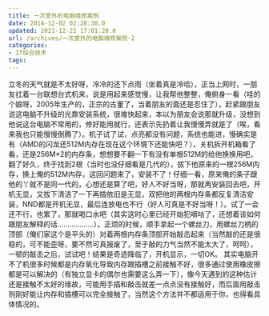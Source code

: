 ```yaml
---
title: 一次意外的电脑维修案例
date: 2014-12-02 02:28:38.0
updated: 2021-12-22 17:01:20.0
url: /archives/一次意外的电脑维修案例-2
categories: 
- IT综合技术
tags: 
---
```


立冬的天气就是不太好呀，冷冷的还下点雨（坐着真是冷哈），正当上网时，一朋友扛着一台联想台式机来，说是用起来感觉慢，让我帮他整整，俺俯身一看（哇的个娘呀，2005年生产的，正宗的古董了，当着朋友的面还是忍住了），赶紧跟朋友说这电脑不升级的光靠安装系统，很难快起来，本以为朋友会说那就升级，没想到他说这台电脑不常用的，修好能用就行，还表示先扔着让我慢慢弄就是了（唉，看来我也只能慢慢倒腾了）。机子试了试，点亮都没有问题，系统也能进，慢确实是有（AMD的闪龙还512M内存在现在这个环境下还能快吧？），关机拆开机箱看了看，还是256M*2的内存条，想想要不翻一下有没有单根512M的给他换换用吧，翻了好久，终于找到2根（当时也没仔细看是几代的），拔下他原来的一根256M内存，换上俺的512M内存，这回问题来了，安装不了！仔细一看，原来俺的条子跟他的丫就不是同一代的，心想还是算了吧，好人不好当呀，那就再安装回去吧，开机无显，又拔下清洁了一下再插依旧是无显，双把他的两根内存条都反复清洁安装，NND都是开机无显，最后连放电也不行（好人可真是不好当呀！）。试了一会还不行，也累了，那就喝口水吧（其实这时心里已经开始犯嘀咕了，还想着该如何跟朋友解释的话………………）。正烦的时候，顺手拿起一个螺丝刀，用螺丝刀柄的顶部（俺们家这个是平头的）对着两根内存条顶部开始敲击起来（当然敲的还是很稳的，可不能歪呀，要不然可真报废了，至于敲的力气当然不能太大了，呵呵），一顿的敲击之后，试试吧！结果是奇迹降临了，开机显示，一切OK。
其实电脑开不了机很多时候都是内存氧化导致内存跟插槽之前接触不好，很多通过使用橡皮擦都是可以解决的（有独立显卡的偶尔也需要这么弄一下），像今天遇到的这种估计还是接触不太好的缘故，可能用手插和敲击就差一点点没有接触好，而后面用敲击则刚好能让内存和插槽可以完全接触了，当然这个方法并不都适用于你，也得看具体情况的。